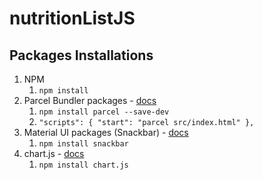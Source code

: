 # nutritionListJS

## Packages Installations

1. NPM
   1. `npm install`
2. Parcel Bundler packages - [docs](https://parceljs.org/)
   1. `npm install parcel --save-dev`
   2. `"scripts": { "start": "parcel src/index.html" },`
3. Material UI packages (Snackbar) - [docs](https://material.io/components/snackbars)
   1. `npm install snackbar`
4. chart.js - [docs](https://www.chartjs.org/docs/latest/getting-started/)
   1. `npm install chart.js`
